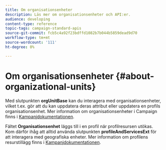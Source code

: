 ```yaml
---
title: Om organisationsenheter
description: Läs mer om organisationsenheter och API:er.
audience: developing
content-type: reference
topic-tags: campaign-standard-apis
source-git-commit: fcb5c4a92f23bdffd1082b7b044b5859dead9d70
workflow-type: tm+mt
source-wordcount: '111'
ht-degree: 0%

---
```



# Om organisationsenheter {#about-organizational-units}

Med slutpunkten **orgUnitBase** kan du interagera med organisationsenheter, vilket t.ex. gör att du kan uppdatera deras attribut eller uppdatera en profils organisationsenhet. Mer information om organisationsenheter i Campaign finns i [Kampanjdokumentationen](https://experienceleague.adobe.com/docs/campaign-standard/using/administrating/users-and-security/organizational-units.html?lang=en#administrating).

Fältet **Organisationsenhet** läggs till i en profil när profilresursen utökas. Kom därför ihåg att alltid använda slutpunkten **profileAndServicesExt** för att interagera med geografiska enheter. Mer information om profilens resurstillägg finns i [Kampanjdokumentationen](https://experienceleague.adobe.com/docs/campaign-standard/using/administrating/users-and-security/organizational-units.html?lang=en#partitioning-profiles).

